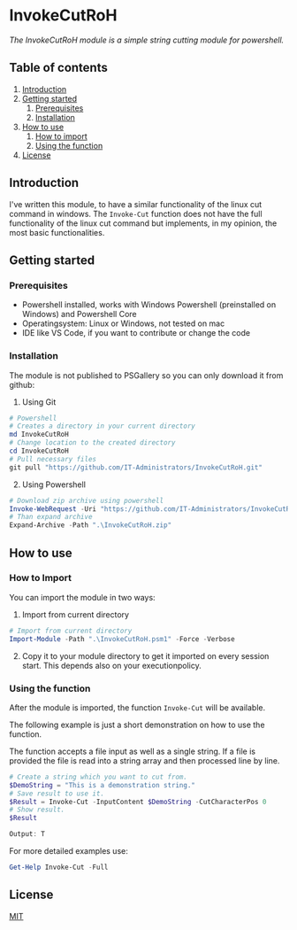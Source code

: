 # InvokeCutRoH

_The InvokeCutRoH module is a simple string cutting module for powershell._

## Table of contents

1. [Introduction](#introduction)
2. [Getting started](#getting-started)
    1. [Prerequisites](#prerequisites)
    2. [Installation](#installation)
3. [How to use](#how-to-use)
    1. [How to import](#how-to-import)
    2. [Using the function](#using-the-function)
5. [License](/LICENSE)

## Introduction

I've written this module, to have a similar functionality of the linux cut command in windows. The ```Invoke-Cut``` function does not have the full functionality of the linux cut command but implements, in my opinion, the most basic functionalities.

## Getting started

### Prerequisites

- Powershell installed, works with Windows Powershell (preinstalled on Windows) and Powershell Core
- Operatingsystem: Linux or Windows, not tested on mac
- IDE like VS Code, if you want to contribute or change the code

### Installation

The module is not published to PSGallery so you can only download it from github:

1. Using Git
```Powershell
# Powershell
# Creates a directory in your current directory
md InvokeCutRoH
# Change location to the created directory
cd InvokeCutRoH
# Pull necessary files
git pull "https://github.com/IT-Administrators/InvokeCutRoH.git"

```
2. Using Powershell
```Powershell
# Download zip archive using powershell
Invoke-WebRequest -Uri "https://github.com/IT-Administrators/InvokeCutRoH/archive/refs/heads/main.zip" -OutFile "InvokeCutRoH.zip"
# Than expand archive
Expand-Archive -Path ".\InvokeCutRoH.zip"
```

## How to use

### How to Import

You can import the module in two ways:

1. Import from current directory 
```Powershell
# Import from current directory
Import-Module -Path ".\InvokeCutRoH.psm1" -Force -Verbose
```
2. Copy it to your module directory to get it imported on every session start. This depends also on your executionpolicy.

### Using the function

After the module is imported, the function ```Invoke-Cut``` will be available. 

The following example is just a short demonstration on how to use the function. 

The function accepts a file input as well as a single string. If a file is provided the file is read into a string array and then processed line by line. 

```Powershell
# Create a string which you want to cut from. 
$DemoString = "This is a demonstration string."
# Save result to use it.
$Result = Invoke-Cut -InputContent $DemoString -CutCharacterPos 0
# Show result.
$Result

Output: T
```

For more detailed examples use:
```Powershell
Get-Help Invoke-Cut -Full
```

## License

[MIT](/LICENSE)